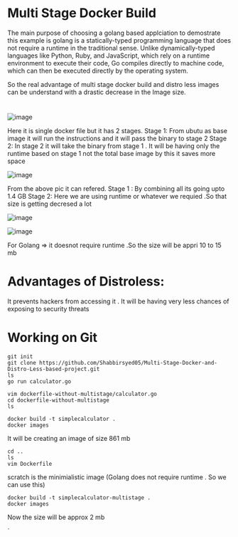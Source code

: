 # Multi Stage Docker Build

The main purpose of choosing a golang based applciation to demostrate this example is golang is a statically-typed programming language that does not require a runtime in the traditional sense. Unlike dynamically-typed languages like Python, Ruby, and JavaScript, which rely on a runtime environment to execute their code, Go compiles directly to machine code, which can then be executed directly by the operating system.

So the real advantage of multi stage docker build and distro less images can be understand with a drastic decrease in the Image size.

#
![image](https://github.com/Shabbirsyed05/Multi-Stage-Docker-and-Distro-Less-based-project/assets/119849465/22edc0a7-033f-42bf-a0eb-ebe1fb8c57dc)

Here it is single docker file but it has 2 stages.
Stage 1: From ubutu as base image it will run the instructions and it will pass the binary to stage 2
Stage 2: In stage 2 it will take the binary from stage 1 . It will be having only the runtime based on stage 1 not the total base image by this it saves more space

![image](https://github.com/Shabbirsyed05/Multi-Stage-Docker-and-Distro-Less-based-project/assets/119849465/37fa5a64-bcaa-4a9f-a941-19b3ee8b593d)

From the above pic it can refered. 
 Stage 1 : By combining all its going upto 1.4 GB
 Stage 2: Here we are using runtime or whatever we requied .So that size is getting decresed a lot

 ![image](https://github.com/Shabbirsyed05/Multi-Stage-Docker-and-Distro-Less-based-project/assets/119849465/5b902afd-91e9-493e-9335-210083e3a2b4)


![image](https://github.com/Shabbirsyed05/Multi-Stage-Docker-and-Distro-Less-based-project/assets/119849465/cfc6c41f-65b7-4509-9efd-0b01cb91dc00)

 For Golang => it doesnot require runtime .So the size will be appri 10 to 15 mb

 # Advantages of Distroless:
 It prevents hackers from accessing it . It will be having very less chances of exposing to security threats

 # Working on Git
 ```
 git init
 git clone https://github.com/Shabbirsyed05/Multi-Stage-Docker-and-Distro-Less-based-project.git
 ls
 go run calculator.go

 vim dockerfile-without-multistage/calculator.go
 cd dockerfile-without-multistage
ls

docker build -t simplecalculator .
docker images
```
It will be creating an image of size 861 mb

```
cd ..
ls
vim Dockerfile
```
scratch is the minimialistic image (Golang does not require runtime . So we can use this)
```
docker build -t simplecalculator-multistage .
docker images
```
Now the size will be approx 2 mb
 
`

